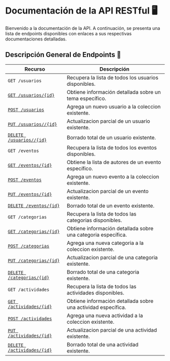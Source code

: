 # Documentación de la API RESTful 🖥️

Bienvenido a la documentación de la API. A continuación, se presenta una lista
de endpoints disponibles con enlaces a sus respectivas documentaciones detalladas.

## Descripción General de Endpoints 🚀

| Recurso                    | Descripción |
| -------------------------- | ----------- |
| `GET /usuarios`               | Recupera la lista de todos los usuarios disponibles. |
| [`GET /usuarios/{id}`](./endpoints/get-usuarios-id.md)          | Obtiene información detallada sobre un tema específico. |
| [`POST /usuarios`](./endpoints/post-usuarios.md)             | Agrega un nuevo usuario a la coleccion existente.
| [`PUT /usuarios//{id}`](./endpoints/put-usuarios.md)             | Actualizacion parcial de un usuario existente.
| [`DELETE /usuarios//{id}`](./endpoints/delete-usuarios.md)             | Borrado total de un usuario existente.
| `GET /eventos`              | Recupera la lista de todos los eventos disponibles. |
| [`GET /eventos/{id}`](./endpoints/get-eventos-id.md) | Obtiene la lista de autores de un evento específico. |
| [`POST /eventos`](./endpoints/post-eventos.md)             | Agrega un nuevo evento a la coleccion existente.
| [`PUT /eventos/{id}`](./endpoints/put-eventos.md)             | Actualizacion parcial de un evento existente.
| [`DELETE /eventos/{id}`](./endpoints/delete-eventos.md)             | Borrado total de un evento existente.
| `GET /categorias`             | Recupera la lista de todos las categorias disponibles. |
| [`GET /categorias/{id}`](./endpoints/get-categorias-id.md)        | Obtiene información detallada sobre una categoria específica. |
| [`POST /categorias`](./endpoints/post-categorias.md)             | Agrega una nueva categoria a la coleccion existente.
| [`PUT /categorias/{id}`](./endpoints/put-categorias.md)             | Actualizacion parcial de una categoria existente.
| [`DELETE /categorias/{id}`](./endpoints/delete-categorias.md)             | Borrado total de una categoria existente.
| `GET /actividades`             | Recupera la lista de todos las actividades disponibles. |
| [`GET /actividades/{id}`](./endpoints/get-actividades-id.md)        | Obtiene información detallada sobre una actividad específica. |
| [`POST /actividades`](./endpoints/post-actividades.md)             | Agrega una nueva actividad a la coleccion existente.
| [`PUT /actividades/{id}`](./endpoints/put-actividades.md)             | Actualizacion parcial de una actividad existente.
| [`DELETE /actividades/{id}`](./endpoints/delete-actividades.md)             | Borrado total de una actividad existente.